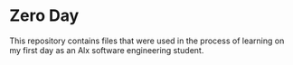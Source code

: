 # Zero Day
This repository contains files that were used in the process of learning on my first day as an Alx software engineering student.
